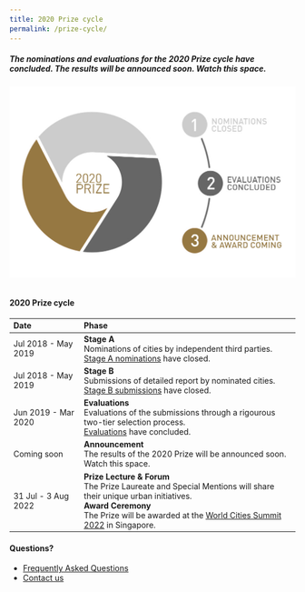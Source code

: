 ```yaml
---
title: 2020 Prize cycle
permalink: /prize-cycle/
---
```


##### The nominations and evaluations for the 2020 Prize cycle have concluded. The results will be announced soon. Watch this space.

###### ![2020 Prize cycle](/images/prize-cycle.jpg)

#### **2020 Prize cycle**

| Date | Phase |
| :--- | :--- |
| Jul 2018 - May 2019 | **Stage A** <br> Nominations of cities by independent third parties. <br> [Stage A nominations](/stage-a/) have closed. |
| Jul 2018 - May 2019 | **Stage B** <br> Submissions of detailed report by nominated cities. <br> [Stage B submissions](/stage-b/) have closed. |
| Jun 2019 - Mar 2020 | **Evaluations** <br> Evaluations of the submissions through a rigourous two-tier selection process. <br> [Evaluations](/evaluations/) have concluded. |
| Coming soon | **Announcement** <br> The results of the 2020 Prize will be announced soon. Watch this space. |
| 31 Jul - 3 Aug 2022 | **Prize Lecture & Forum** <br> The Prize Laureate and Special Mentions will share their unique urban initiatives. <br> **Award Ceremony** <br> The Prize will be awarded at the [World Cities Summit 2022](https://www.worldcitiessummit.com.sg) in Singapore. |

#### **Questions?**

- [Frequently Asked Questions](/faq/)
- [Contact us](/feedback/)
